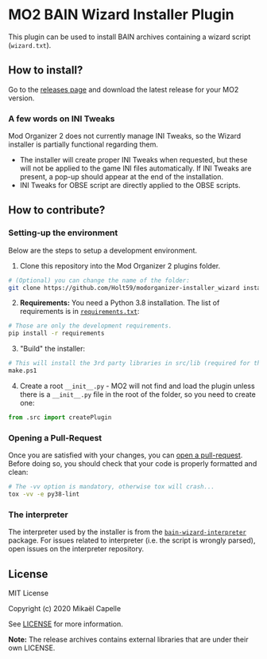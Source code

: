 # MO2 BAIN Wizard Installer Plugin

This plugin can be used to install BAIN archives containing a wizard script (`wizard.txt`).

## How to install?

Go to the [releases page](https://github.com/Holt59/modorganizer-installer_wizard/releases) and download
the latest release for your MO2 version.

### A few words on INI Tweaks

Mod Organizer 2 does not currently manage INI Tweaks, so the Wizard installer is partially functional
regarding them.

- The installer will create proper INI Tweaks when requested, but these will not be applied
  to the game INI files automatically. If INI Tweaks are present, a pop-up should appear at
  the end of the installation.
- INI Tweaks for OBSE script are directly applied to the OBSE scripts.

## How to contribute?

### Setting-up the environment

Below are the steps to setup a development environment.


1. Clone this repository into the Mod Organizer 2 plugins folder.

```bash
# (Optional) you can change the name of the folder:
git clone https://github.com/Holt59/modorganizer-installer_wizard installer_wizard
```

2. **Requirements:** You need a Python 3.8 installation. The list of requirements is in
    [`requirements.txt`](requirements.txt):

```bash
# Those are only the development requirements.
pip install -r requirements
```

3. "Build" the installer:

```bash
# This will install the 3rd party libraries in src/lib (required for the installer) and convert the .ui files into .py files.
make.ps1
```

4. Create a root `__init__.py` - MO2 will not find and load the plugin unless there is a
    `__init__.py` file in the root of the folder, so you need to create one:

```python
from .src import createPlugin
```

### Opening a Pull-Request

Once you are satisfied with your changes, you can
[open a pull-request](https://github.com/Holt59/modorganizer-installer_wizard/pulls).
Before doing so, you should check that your code is properly
formatted and clean:

```bash
# The -vv option is mandatory, otherwise tox will crash...
tox -vv -e py38-lint
```

### The interpreter

The interpreter used by the installer is from the
[`bain-wizard-interpreter`](https://github.com/Holt59/bain-wizard-interpreter) package.
For issues related to interpreter (i.e. the script is wrongly parsed), open issues on the interpreter repository.

## License

MIT License

Copyright (c) 2020 Mikaël Capelle

See [LICENSE](LICENSE) for more information.

**Note:** The release archives contains external libraries that are under their
own LICENSE.
